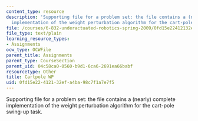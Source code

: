 ```yaml
---
content_type: resource
description: 'Supporting file for a problem set: the file contains a (nearly) complete
  implementation of the weight perturbation algorithm for the cart-pole swing-up task.'
file: /courses/6-832-underactuated-robotics-spring-2009/0fd15e22412132efa4ba98c7f1a7e7f5_cartpole_wp.m
file_type: text/plain
learning_resource_types:
- Assignments
ocw_type: OCWFile
parent_title: Assignments
parent_type: CourseSection
parent_uid: 04c58ca0-0560-b9d1-6ca6-2691ea66babf
resourcetype: Other
title: Cartpole WP
uid: 0fd15e22-4121-32ef-a4ba-98c7f1a7e7f5
---
```

Supporting file for a problem set: the file contains a (nearly) complete implementation of the weight perturbation algorithm for the cart-pole swing-up task.

